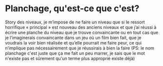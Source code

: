 # Planchage, qu'est-ce que c'est?
Story des niveaux, je m’impose de ne faire un niveau que si le ressort horrifique « principal » est nouveau des anciens niveaux et que j’ai réussi à écrire une planche du niveau que je trouve convaincante ou en tout cas que je l’imaginerais convaincante dans un jeu où un film bien fait, que je voudrais la voir bien réalisée et qu’elle pourrait me faire peur, ce qui n’implique pas nécessairement que je réussirais à bien la faire
(PS: le nom planchage c'est juste que ça me fait un peu marrer, je sais que le mot n'existe pas et sûrement qu'un terme plus approprié existe déjà)
